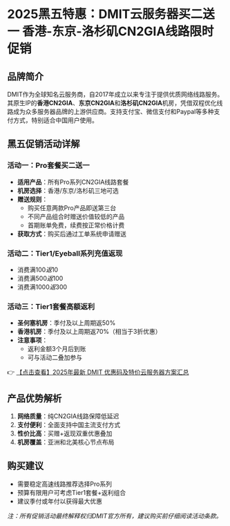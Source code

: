 # 2025黑五特惠：DMIT云服务器买二送一 香港-东京-洛杉矶CN2GIA线路限时促销

## 品牌简介

DMIT作为全球知名云服务商，自2017年成立以来专注于提供优质网络线路服务。其原生IP的**香港CN2GIA**、**东京CN2GIA**和**洛杉矶CN2GIA**机房，凭借双程优化线路成为众多服务器品牌的上游供应商。支持支付宝、微信支付和Paypal等多种支付方式，特别适合中国用户使用。

## 黑五促销活动详解

### 活动一：Pro套餐买二送一
- **适用产品**：所有Pro系列CN2GIA线路套餐
- **机房选择**：香港/东京/洛杉矶三地可选
- **赠送规则**：
  - 购买任意两款Pro产品即送第三台
  - 不同产品组合时赠送价值较低的产品
  - 首期账单免费，续费按正常价格计费
- **获取方式**：购买后通过工单系统申请赠送

### 活动二：Tier1/Eyeball系列充值返现
- 消费满$100返$10
- 消费满$500返$100
- 消费满$1000返$300

### 活动三：Tier1套餐高额返利
- **圣何塞机房**：季付及以上周期返50%
- **香港机房**：季付及以上周期返70%（相当于3折优惠）
- **注意事项**：
  - 返利金额3个月后到账
  - 可与活动二叠加参与

👉 [【点击查看】2025年最新 DMIT 优惠码及特价云服务器方案汇总](https://bit.ly/dmit_coupon)

## 产品优势解析
1. **网络质量**：纯CN2GIA线路保障低延迟
2. **支付便利**：全面支持中国主流支付方式
3. **性价比高**：买赠+返现双重优惠叠加
4. **机房覆盖**：亚洲和北美核心节点布局

## 购买建议
- 需要稳定高速线路推荐选择Pro系列
- 预算有限用户可考虑Tier1套餐+返利组合
- 建议季付或年付以获得最大优惠

*注：所有促销活动最终解释权归DMIT官方所有，建议购买前仔细阅读活动条款。*